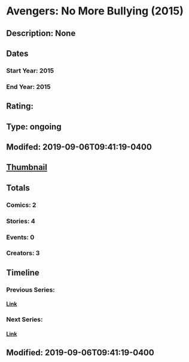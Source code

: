 # Avengers: No More Bullying (2015)
## Description: None
## Dates
### Start Year: 2015
### End Year: 2015
## Rating: 
## Type: ongoing
## Modifed: 2019-09-06T09:41:19-0400
## [Thumbnail](http://i.annihil.us/u/prod/marvel/i/mg/8/a0/54db8a0a74d10.jpg)
## Totals
### Comics: 2
### Stories: 4
### Events: 0
### Creators: 3
## Timeline
### Previous Series: 
#### [Link]()
### Next Series: 
#### [Link]()
## Modified: 2019-09-06T09:41:19-0400